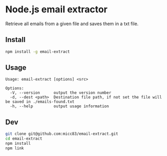 # Node.js email extractor

Retrieve all emails from a given file and saves them in a txt file.

## Install

```sh
npm install -g email-extract
```

## Usage

```
Usage: email-extract [options] <src>

Options:
  -V, --version      output the version number
  -d, --dest <path>  Destination file path, if not set the file will be saved in ./emails-found.txt
  -h, --help         output usage information
```

## Dev

```sh
git clone git@github.com:micc83/email-extract.git
cd email-extract
npm install
npm link
```

